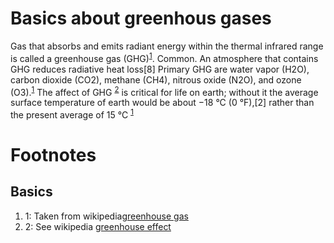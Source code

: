 # Basics about greenhous gases

Gas that absorbs and emits radiant energy within the thermal infrared range is called a greenhouse gas (GHG)<sup>[1](#GHG)</sup>.
Common. An atmosphere that contains GHG reduces radiative heat loss[8]
Primary GHG are water vapor (H2O), carbon dioxide (CO2), methane (CH4), nitrous oxide (N2O), and ozone (O3).<sup>[1](#GHG)</sup>
The affect of GHG <sup>[2](#GHEF)</sup> is critical for life on earth; without it the average surface  temperature of earth would be about −18 °C (0 °F),[2] rather than the present average of 15 °C <sup>[1](#GHG)</sup> 



# Footnotes
## Basics
 1. <a name="GHG">1</a>: Taken from wikipedia<a href="https://en.wikipedia.org/wiki/Greenhouse_gas">greenhouse gas</a>
 1. <a name="GHEF">2</a>: See wikipedia <a href="https://en.wikipedia.org/wiki/Greenhouse_effect">greenhouse effect</a>
